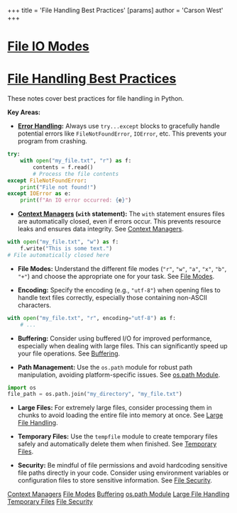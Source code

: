 +++
 title = 'File Handling Best Practices'
[params]
	author = 'Carson West'
+++
# [File IO Modes](./../file-io-modes/)
# [File Handling Best Practices](./../file-handling-best-practices/) 
These notes cover best practices for file handling in Python.

**Key Areas:**

* **[Error Handling](./../error-handling/):**  Always use `try...except` blocks to gracefully handle potential errors like `FileNotFoundError`, `IOError`, etc.  This prevents your program from crashing.

```python
try:
    with open("my_file.txt", "r") as f:
        contents = f.read()
        # Process the file contents
except FileNotFoundError:
    print("File not found!")
except IOError as e:
    print(f"An IO error occurred: {e}")
```

* **[Context Managers](./../context-managers/) (`with` statement):**  The `with` statement ensures files are automatically closed, even if errors occur. This prevents resource leaks and ensures data integrity.  See [Context Managers](./../context-managers/).

```python
with open("my_file.txt", "w") as f:
    f.write("This is some text.")
# File automatically closed here
```

* **File Modes:** Understand the different file modes (`"r"`, `"w"`, `"a"`, `"x"`, `"b"`, `"+"`) and choose the appropriate one for your task.  See [File Modes](./../file-modes/).

* **Encoding:** Specify the encoding (e.g., `"utf-8"`) when opening files to handle text files correctly, especially those containing non-ASCII characters.


```python
with open("my_file.txt", "r", encoding="utf-8") as f:
    # ...
```

* **Buffering:** Consider using buffered I/O for improved performance, especially when dealing with large files.  This can significantly speed up your file operations.  See [Buffering](./../buffering/).

* **Path Management:** Use the `os.path` module for robust path manipulation, avoiding platform-specific issues.  See [os.path Module](./../os.path-module/).

```python
import os
file_path = os.path.join("my_directory", "my_file.txt")
```

* **Large Files:** For extremely large files, consider processing them in chunks to avoid loading the entire file into memory at once.  See [Large File Handling](./../large-file-handling/).

* **Temporary Files:** Use the `tempfile` module to create temporary files safely and automatically delete them when finished. See [Temporary Files](./../temporary-files/).

* **Security:**  Be mindful of file permissions and avoid hardcoding sensitive file paths directly in your code. Consider using environment variables or configuration files to store sensitive information. See [File Security](./../file-security/).


[Context Managers](./../context-managers/)
[File Modes](./../file-modes/)
[Buffering](./../buffering/)
[os.path Module](./../os.path-module/)
[Large File Handling](./../large-file-handling/)
[Temporary Files](./../temporary-files/)
[File Security](./../file-security/)

